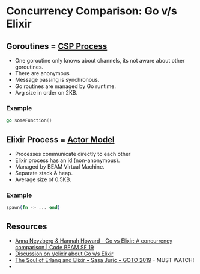 # Concurrency Comparison: Go v/s Elixir




## Goroutines = [CSP Process](https://en.wikipedia.org/wiki/Communicating_sequential_processes)

- One goroutine only knows about channels, its not aware about other goroutines.
- There are anonymous
- Message passing is synchronous.
- Go routines are managed by Go runtime.
- Avg size in order on 2KB.

### Example

```go
go someFunction()
```

## Elixir Process = [Actor Model](https://www.brianstorti.com/the-actor-model/)

- Processes communicate directly to each other
- Elixir process has an id (non-anonymous).
- Managed by BEAM Virtual Machine.
- Separate stack & heap.
- Average size of 0.5KB.

### Example

```elixir
spawn(fn -> ... end)
```

## Resources

- [Anna Neyzberg & Hannah Howard - Go vs Elixir: A concurrency comparison | Code BEAM SF 19](https://www.youtube.com/watch?v=SbRvX1CQ9ic)
- [Discussion on r/elixir about Go v/s Elixir](https://www.reddit.com/r/elixir/comments/kx4pyr/i_need_some_help_fully_understanding_the/)
- [The Soul of Erlang and Elixir • Sasa Juric • GOTO 2019](https://www.youtube.com/watch?v=JvBT4XBdoUE) - MUST WATCH!
- [](https://www.cloudbees.com/blog/comparing-elixir-go)
